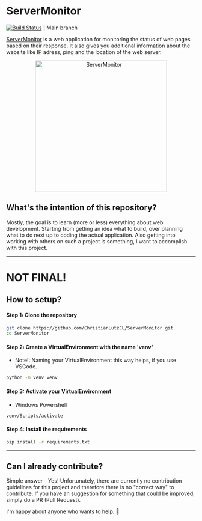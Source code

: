 # ServerMonitor

[![Build Status](https://travis-ci.org/ChristianLutzCL/ServerMonitor.svg?branch=master)](https://travis-ci.org/ChristianLutzCL/ServerMonitor) | Main branch

[ServerMonitor](https://monitor.inspiredprogrammer.com) is a web application for monitoring the status of web pages based on their response. It also gives you additional information about the website like IP adress, ping and the location of the web server.

<p align="center">
  <img alt="ServerMonitor" src="https://i.imgur.com/abCnQsI.png" height="350">
</p>


## What's the intention of this repository?
Mostly, the goal is to learn (more or less) everything about web development.
Starting from getting an idea what to build, over planning what to do next up to coding the actual application.
Also getting into working with others on such a project is something, I want to accomplish with this project.


-------------------------------------

# NOT FINAL!

## How to setup?
#### Step 1: Clone the repository
```bash
git clone https://github.com/ChristianLutzCL/ServerMonitor.git
cd ServerMonitor
```

#### Step 2: Create a VirtualEnvironment with the name 'venv'
  - Note!: Naming your VirtualEnvironment this way helps, if you use VSCode.
```bash
python -m venv venv
```

#### Step 3: Activate your VirtualEnvironment
  - Windows Powershell
```bash
venv/Scripts/activate
```

#### Step 4: Install the requirements
```bash
pip install -r requirements.txt
``` 

------------------------------------------

## Can I already contribute?
Simple answer - Yes!
Unfortunately, there are currently no contribution guidelines for this project and therefore there is no "correct way" to contribute.
If you have an suggestion for something that could be improved, simply do a PR (Pull Request).

I'm happy about anyone who wants to help. 💪
